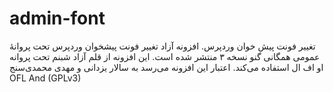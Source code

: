 # admin-font
تغییر فونت پیش خوان وردپرس.
افزونه آزاد تغییر فونت پیشخوان وردپرس تحت پروانهٔ عمومی همگانی گنو نسخه ۳ منتشر شده است. این افزونه از قلم آزاد شبنم تحت پروانه او اف ال استفاده می‌کند. اعتبار این افزونه می‌رسد به سالار یزدانی و مهدی محمدی‌سنج
OFL And (GPLv3)
